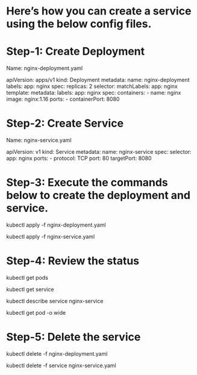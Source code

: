 # Here’s how you can create a service using the below config files.

# Step-1: Create Deployment 

Name: nginx-deployment.yaml

apiVersion: apps/v1
kind: Deployment
metadata:
  name: nginx-deployment
  labels:
    app: nginx
spec:
  replicas: 2
  selector:
    matchLabels:
      app: nginx
  template:
    metadata:
      labels:
        app: nginx
    spec:
      containers:
      - name: nginx
        image: nginx:1.16
        ports:
        - containerPort: 8080


# Step-2: Create Service

Name: nginx-service.yaml

apiVersion: v1
kind: Service
metadata:
  name: nginx-service
spec:
  selector:
    app: nginx
  ports:
    - protocol: TCP
      port: 80
      targetPort: 8080


# Step-3: Execute the commands below to create the deployment and service.

  kubectl apply -f nginx-deployment.yaml

  kubectl apply -f nginx-service.yaml

# Step-4: Review the status

  kubectl get pods

  kubectl get service

  kubectl describe service nginx-service

  kubectl get pod -o wide

# Step-5: Delete the service

  kubectl delete -f nginx-deployment.yaml

  kubectl delete -f service nginx-service.yaml
